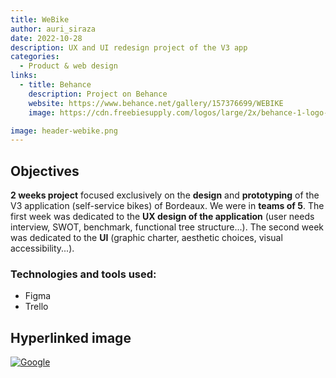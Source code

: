 ```yaml
---
title: WeBike
author: auri_siraza
date: 2022-10-28
description: UX and UI redesign project of the V3 app
categories:
  - Product & web design
links:
  - title: Behance
    description: Project on Behance
    website: https://www.behance.net/gallery/157376699/WEBIKE
    image: https://cdn.freebiesupply.com/logos/large/2x/behance-1-logo-png-transparent.png

image: header-webike.png
---
```


## Objectives

**2 weeks project** focused exclusively on the **design** and **prototyping** of the V3 application (self-service bikes) of Bordeaux. We were in **teams of 5**. The first week was dedicated to the **UX design of the application** (user needs interview, SWOT, benchmark, functional tree structure...). The second week was dedicated to the **UI** (graphic charter, aesthetic choices, visual accessibility...).


### Technologies and tools used:

* Figma
* Trello


## Hyperlinked image

[![Google](https://www.google.com/images/branding/googlelogo/1x/googlelogo_light_color_272x92dp.png)](https://google.com)